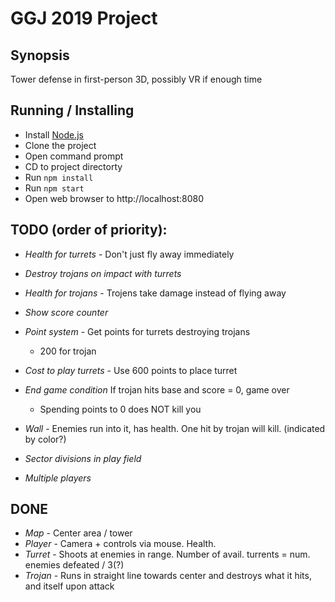 # GGJ 2019 Project

## Synopsis

Tower defense in first-person 3D, possibly VR if enough time

## Running / Installing

- Install [Node.js](nodejs.org)
- Clone the project
- Open command prompt
- CD to project directorty
- Run `npm install`
- Run `npm start`
- Open web browser to http://localhost:8080

## TODO (order of priority):

- *Health for turrets* - Don't just fly away immediately
- *Destroy trojans on impact with turrets*
- *Health for trojans* - Trojens take damage instead of flying away
- *Show score counter*
- *Point system* - Get points for turrets destroying trojans
    - 200 for trojan
- *Cost to play turrets* - Use 600 points to place turret
- *End game condition* If trojan hits base and score = 0, game over
    - Spending points to 0 does NOT kill you

- *Wall* - Enemies run into it, has health. One hit by trojan will kill. (indicated by color?)


- *Sector divisions in play field*










- *Multiple players*


## DONE

- *Map* - Center area / tower
- *Player* - Camera + controls via mouse. Health.
- *Turret* - Shoots at enemies in range. Number of avail. turrents = num. enemies defeated / 3(?)
- *Trojan* - Runs in straight line towards center and destroys what it hits, and itself upon attack
